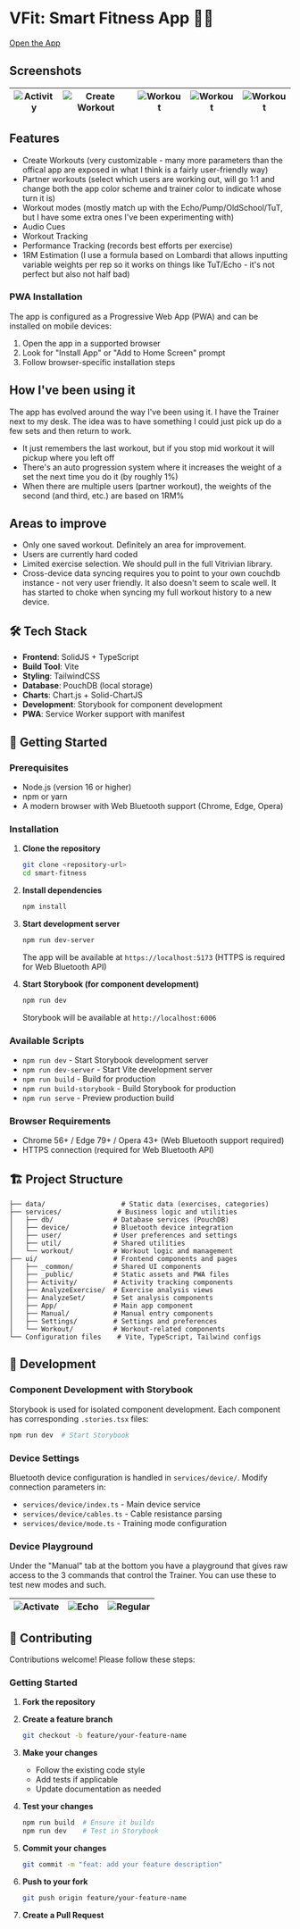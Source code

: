 # VFit: Smart Fitness App 🏋️‍♂️

[Open the App](https://vfit.netlify.app/)

## Screenshots

|![Activity](https://github.com/user-attachments/assets/6ef890af-21dc-4362-9564-a2921251f5a7)|![Create Workout](https://github.com/user-attachments/assets/90a1ea09-6e03-44f4-a888-1b44228e2ff9)|![Workout](https://github.com/user-attachments/assets/c73c6207-da73-450b-a71f-b5a61590d3aa)|![Workout](https://github.com/user-attachments/assets/1c0bc3f0-3aa1-4a41-9126-77a635910f25)|![Workout](https://github.com/user-attachments/assets/4716ea41-fb58-466b-bf77-4b23a76325a7)|
|-|-|-|-|-|

## Features
- Create Workouts (very customizable - many more parameters than the offical app are exposed in what I think is a fairly user-friendly way)
- Partner workouts (select which users are working out, will go 1:1 and change both the app color scheme and trainer color to indicate whose turn it is)
- Workout modes (mostly match up with the Echo/Pump/OldSchool/TuT, but I have some extra ones I've been experimenting with)
- Audio Cues
- Workout Tracking
- Performance Tracking (records best efforts per exercise)
- 1RM Estimation (I use a formula based on Lombardi that allows inputting variable weights per rep so it works on things like TuT/Echo - it's not perfect but also not half bad)

### PWA Installation

The app is configured as a Progressive Web App (PWA) and can be installed on mobile devices:

1. Open the app in a supported browser
2. Look for "Install App" or "Add to Home Screen" prompt
3. Follow browser-specific installation steps

## How I've been using it

The app has evolved around the way I've been using it.  I have the Trainer next to my desk. The idea was to have something I could just pick up do a few sets and then return to work.

- It just remembers the last workout, but if you stop mid workout it will pickup where you left off
- There's an auto progression system where it increases the weight of a set the next time you do it (by roughly 1%)
- When there are multiple users (partner workout), the weights of the second (and third, etc.) are based on 1RM%

## Areas to improve

- Only one saved workout. Definitely an area for improvement.
- Users are currently hard coded
- Limited exercise selection. We should pull in the full Vitrivian library.
- Cross-device data syncing requires you to point to your own couchdb instance - not very user friendly. It also doesn't seem to scale well. It has started to choke when syncing my full workout history to a new device.

## 🛠️ Tech Stack

- **Frontend**: SolidJS + TypeScript
- **Build Tool**: Vite
- **Styling**: TailwindCSS
- **Database**: PouchDB (local storage)
- **Charts**: Chart.js + Solid-ChartJS
- **Development**: Storybook for component development
- **PWA**: Service Worker support with manifest

## 🚀 Getting Started

### Prerequisites

- Node.js (version 16 or higher)
- npm or yarn
- A modern browser with Web Bluetooth support (Chrome, Edge, Opera)

### Installation

1. **Clone the repository**
   ```bash
   git clone <repository-url>
   cd smart-fitness
   ```

2. **Install dependencies**
   ```bash
   npm install
   ```

3. **Start development server**
   ```bash
   npm run dev-server
   ```
   
   The app will be available at `https://localhost:5173` (HTTPS is required for Web Bluetooth API)

4. **Start Storybook (for component development)**
   ```bash
   npm run dev
   ```
   
   Storybook will be available at `http://localhost:6006`

### Available Scripts

- `npm run dev` - Start Storybook development server
- `npm run dev-server` - Start Vite development server
- `npm run build` - Build for production
- `npm run build-storybook` - Build Storybook for production
- `npm run serve` - Preview production build

### Browser Requirements

- Chrome 56+ / Edge 79+ / Opera 43+ (Web Bluetooth support required)
- HTTPS connection (required for Web Bluetooth API)

## 🏗️ Project Structure

```
├── data/                   # Static data (exercises, categories)
├── services/              # Business logic and utilities
│   ├── db/               # Database services (PouchDB)
│   ├── device/           # Bluetooth device integration
│   ├── user/             # User preferences and settings
│   ├── util/             # Shared utilities
│   └── workout/          # Workout logic and management
├── ui/                   # Frontend components and pages
│   ├── _common/          # Shared UI components
│   ├── _public/          # Static assets and PWA files
│   ├── Activity/         # Activity tracking components
│   ├── AnalyzeExercise/  # Exercise analysis views
│   ├── AnalyzeSet/       # Set analysis components
│   ├── App/              # Main app component
│   ├── Manual/           # Manual entry components
│   ├── Settings/         # Settings and preferences
│   └── Workout/          # Workout-related components
└── Configuration files    # Vite, TypeScript, Tailwind configs
```

## 🧪 Development

### Component Development with Storybook

Storybook is used for isolated component development. Each component has corresponding `.stories.tsx` files:

```bash
npm run dev  # Start Storybook
```

### Device Settings

Bluetooth device configuration is handled in `services/device/`. Modify connection parameters in:

- `services/device/index.ts` - Main device service
- `services/device/cables.ts` - Cable resistance parsing
- `services/device/mode.ts` - Training mode configuration

### Device Playground

Under the "Manual" tab at the bottom you have a playground that gives raw access to the 3 commands that control the Trainer.  You can use these to test new modes and such.

|![Activate](https://github.com/user-attachments/assets/5584efae-fed3-46ab-85d4-4a6e515db976)|![Echo](https://github.com/user-attachments/assets/23a57d9e-19c2-4e44-80b7-e94d46154c44)|![Regular](https://github.com/user-attachments/assets/d2a73b81-374e-4ba7-86d3-5905f651dc7c)|
|-|-|-|

## 🤝 Contributing

Contributions welcome! Please follow these steps:

### Getting Started

1. **Fork the repository**
2. **Create a feature branch**
   ```bash
   git checkout -b feature/your-feature-name
   ```

3. **Make your changes**
   - Follow the existing code style
   - Add tests if applicable
   - Update documentation as needed

4. **Test your changes**
   ```bash
   npm run build  # Ensure it builds
   npm run dev    # Test in Storybook
   ```

5. **Commit your changes**
   ```bash
   git commit -m "feat: add your feature description"
   ```

6. **Push to your fork**
   ```bash
   git push origin feature/your-feature-name
   ```

7. **Create a Pull Request**

